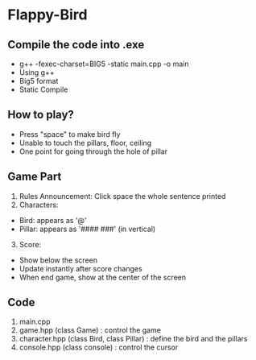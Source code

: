 # Flappy-Bird

## Compile the code into .exe
- g++ -fexec-charset=BIG5 -static main.cpp -o main
- Using g++
- Big5 format 
- Static Compile

## How to play?
- Press "space" to make bird fly
- Unable to touch the pillars, floor, ceiling
- One point for going through the hole of pillar

## Game Part
1. Rules Announcement: Click space the whole sentence printed
2. Characters:
  - Bird: appears as '@' 
  - Pillar: appears as '####   ###' (in vertical)
3. Score: 
  - Show below the screen
  - Update instantly after score changes
  - When end game, show at the center of the screen

## Code
1. main.cpp
2. game.hpp (class Game) : control the game
3. character.hpp (class Bird, class Pillar) : define the bird and the pillars
4. console.hpp (class console) : control the cursor
